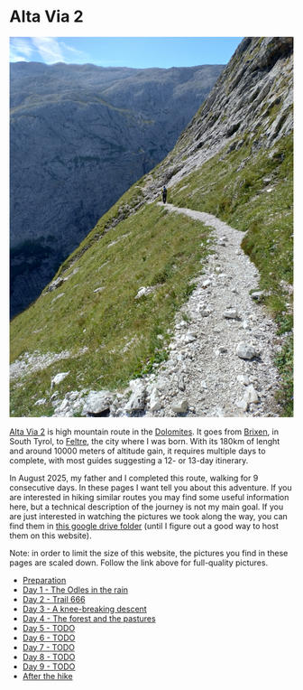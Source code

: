 # Alta Via 2

![A picture of me walking on the Farangole trail](./img/25-1033-farangole.jpg)

[Alta Via 2](https://en.wikipedia.org/wiki/Alta_Via_2) is high mountain
route in the [Dolomites](https://en.wikipedia.org/wiki/Dolomites). It goes
from [Brixen](https://en.wikipedia.org/wiki/Brixen), in South Tyrol, to
[Feltre](https://en.wikipedia.org/wiki/Feltre), the city where I was born.
With its 180km of lenght and around 10000 meters of altitude gain, it
requires multiple days to complete, with most guides suggesting a 12-
or 13-day itinerary.

In August 2025, my father and I completed this route, walking for 9
consecutive days. In these pages I want tell you about this adventure.
If you are interested in hiking similar routes you may find some
useful information here, but a technical description of the journey
is not my main goal. If you are just interested in watching the
pictures we took along the way, you can find them in
[this google drive folder](https://drive.google.com/drive/folders/1dVb3_vxpRhcRsMq5lOmuu-DCY0bE01pD)
(until I figure out a good way to host them on this website).

Note: in order to limit the size of this website, the pictures you find
in these pages are scaled down. Follow the link above for full-quality
pictures.

* [Preparation](./preparation)
* [Day 1 - The Odles in the rain](./day1)
* [Day 2 - Trail 666](./day2)
* [Day 3 - A knee-breaking descent](./day3)
* [Day 4 - The forest and the pastures](./day4)
* [Day 5 - TODO](./day5)
* [Day 6 - TODO](./day6)
* [Day 7 - TODO](./day7)
* [Day 8 - TODO](./day8)
* [Day 9 - TODO](./day9)
* [After the hike](./after)
